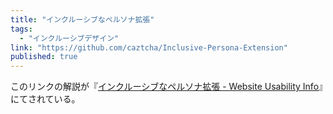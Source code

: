 ```yaml
---
title: "インクルーシブなペルソナ拡張"
tags:
  - "インクルーシブデザイン"
link: "https://github.com/caztcha/Inclusive-Persona-Extension"
published: true
---
```


このリンクの解説が『[インクルーシブなペルソナ拡張 - Website Usability Info](https://website-usability.info/2018/05/entry_180517.html)』にてされている。
